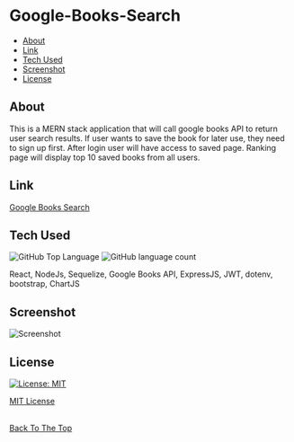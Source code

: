 # Google-Books-Search

- [About](#about)
- [Link](#link)
- [Tech Used](#Tech-Used)
- [Screenshot](#screenshot)
- [License](#license)

## About
This is a MERN stack application that will call google books API to return user search results. If user wants to save the book for later use, they need to sign up first. After login user will have access to saved page. Ranking page will display top 10 saved books from all users. 

## Link
[Google Books Search](https://frozen-anchorage-90956.herokuapp.com)

## Tech Used
![GitHub Top Language](https://img.shields.io/github/languages/top/Terry0532/Google-Books-Search) ![GitHub language count](https://img.shields.io/github/languages/count/Terry0532/Google-Books-Search)

React, NodeJs, Sequelize, Google Books API, ExpressJS, JWT, dotenv, bootstrap, ChartJS

## Screenshot
![Screenshot](images/screenshot.gif)

## License
[![License: MIT](https://img.shields.io/badge/License-MIT-yellow.svg)](https://opensource.org/licenses/MIT)

[MIT License](LICENSE)
<br/><br/>

[Back To The Top](#Google-Books-Search)
